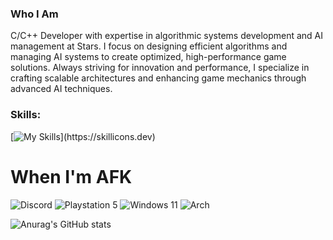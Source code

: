 ###  Who I Am

C/C++ Developer with expertise in algorithmic systems development and AI management at Stars. I focus on designing efficient algorithms and managing AI systems to create optimized, high-performance game solutions. Always striving for innovation and performance, I specialize in crafting scalable architectures and enhancing game mechanics through advanced AI techniques.


### Skills:

[![My Skills](https://skillicons.dev/icons?i=cpp,c,dotnet,asm,)](https://skillicons.dev)


# When I'm AFK
![Discord](https://img.shields.io/badge/Discord-%235865F2.svg?style=for-the-badge&logo=discord&logoColor=white) ![Playstation 5](https://img.shields.io/badge/Playstation%205-003791?style=for-the-badge&logo=playstation-5&logoColor=white) ![Windows 11](https://img.shields.io/badge/Windows%2011-%230079d5.svg?style=for-the-badge&logo=Windows%2011&logoColor=white) ![Arch](https://img.shields.io/badge/Arch%20Linux-1793D1?logo=arch-linux&logoColor=fff&style=for-the-badge) 


![Anurag's GitHub stats](https://github-readme-stats.vercel.app/api?username=handlepcie&show_icons=true&theme=radical)
